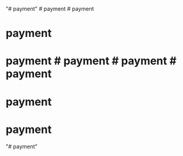 "# payment" 
#   p a y m e n t  
 # payment
# payment
# payment # payment # payment # payment
# payment
# payment
"# payment" 
